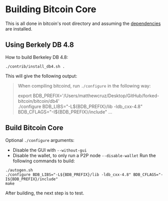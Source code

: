 # Building Bitcoin Core
This is all done in bitcoin's root directory and assuming the [dependencies](https://github.com/bitcoin/bitcoin/blob/master/doc/build-osx.md) are installed.

## Using Berkely DB 4.8
How to build Berkeley DB 4.8:
```shell
./contrib/install_db4.sh .
```
This will give the following output:
> When compiling bitcoind, run `./configure` in the following way:
>
>  export BDB_PREFIX='/Users/matthewcruz/Desktop/GitHub/forked-bitcoin/bitcoin/db4' \
>  ./configure BDB_LIBS="-L${BDB_PREFIX}/lib -ldb_cxx-4.8" BDB_CFLAGS="-I${BDB_PREFIX}/include" ...

## Build Bitcoin Core
Optional `./configure` arguments:
* Disable the GUI with `--without-gui`
* Disable the wallet, to only run a P2P node `--disable-wallet`
Run the following commands to build:
```shell
./autogen.sh
./configure BDB_LIBS="-L${BDB_PREFIX}/lib -ldb_cxx-4.8" BDB_CFLAGS="-I${BDB_PREFIX}/include"
make
```
After building, the next step is to test.
